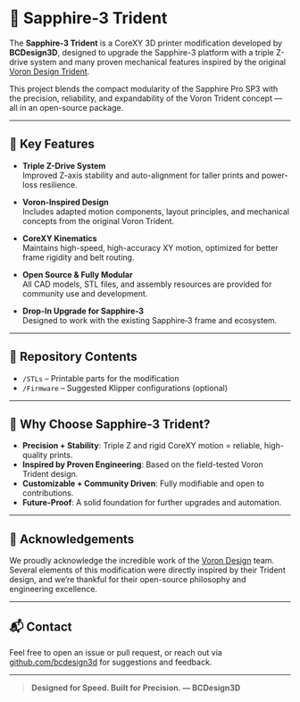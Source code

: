 # 💎 Sapphire‑3 Trident

The **Sapphire‑3 Trident** is a CoreXY 3D printer modification developed by **BCDesign3D**, designed to upgrade the Sapphire-3 platform with a triple Z-drive system and many proven mechanical features inspired by the original [Voron Design Trident](https://vorondesign.com/).

This project blends the compact modularity of the Sapphire Pro SP3 with the precision, reliability, and expandability of the Voron Trident concept — all in an open-source package.

---

## 🔧 Key Features

- **Triple Z-Drive System**  
  Improved Z-axis stability and auto-alignment for taller prints and power-loss resilience.

- **Voron-Inspired Design**  
  Includes adapted motion components, layout principles, and mechanical concepts from the original Voron Trident.

- **CoreXY Kinematics**  
  Maintains high-speed, high-accuracy XY motion, optimized for better frame rigidity and belt routing.

- **Open Source & Fully Modular**  
  All CAD models, STL files, and assembly resources are provided for community use and development.

- **Drop-In Upgrade for Sapphire‑3**  
  Designed to work with the existing Sapphire‑3 frame and ecosystem.

---

## 📂 Repository Contents
  
- `/STLs` – Printable parts for the modification   
- `/Firmware` – Suggested Klipper configurations (optional)

---

## 🚀 Why Choose Sapphire‑3 Trident?

- **Precision + Stability**: Triple Z and rigid CoreXY motion = reliable, high-quality prints.  
- **Inspired by Proven Engineering**: Based on the field-tested Voron Trident design.  
- **Customizable + Community Driven**: Fully modifiable and open to contributions.  
- **Future-Proof**: A solid foundation for further upgrades and automation.

---

## 📢 Acknowledgements

We proudly acknowledge the incredible work of the [Voron Design](https://vorondesign.com/) team. Several elements of this modification were directly inspired by their Trident design, and we’re thankful for their open-source philosophy and engineering excellence.

---

## 📬 Contact

Feel free to open an issue or pull request, or reach out via [github.com/bcdesign3d](https://github.com/bcdesign3d) for suggestions and feedback.

---

> **Designed for Speed. Built for Precision. — BCDesign3D**
